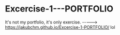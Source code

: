 # Excercise-1---PORTFOLIO
It's not my portfolio, it's only exercise.
-----> https://jakubchm.github.io/Excercise-1-PORTFOLIO/
lol
